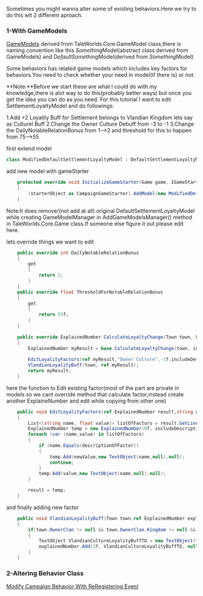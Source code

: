 Sometimes you might wanna alter some of existing behaviors.Here we try to do this wit 2 different aproach.
### 1-With GameModels
[GameModels](../_csharp-api/core/gamemodel.md) derived from TaleWorlds.Core.GameModel class,there is naming convention like this  *Something*Model(abstract class derived from GameModels)  and *DefaultSomething*Model(derived from *Something*Model)

Some behaviors has related game models which includes key factors for behaviors.You need to check whether your need in model(if there is) or not.

**Note:**Before we start these are what I could do with my knowledge,there is alot way to do this(probably better ways) but once you get the idea you can do as you need.
For this tutorial I want to edit SettlementLoyaltyModel and do followings:

1.Add +2 Loyality Buff for Settlement belongs to Vlandian Kingdom lets say as Culturel Buff
2.Change the Owner Culture Debuff from -3 to -1
3.Change the DailyNotableRelationBonus from 1-->2 and threshold for this to happen from 75-->55

first extend model 
```csharp
class ModifiedDefaultSettlementLoyaltyModel : DefaultSettlementLoyaltyModel
```

add new model with gameStarter
```csharp
	protected override void InitializeGameStarter(Game game, IGameStarter starterObject)
    {       
        (starterObject as CampaignGameStarter).AddModel(new ModifiedDefaultSettlementLoyaltyModel());
    }
```
Note:It does remove/(not add at all) original DefaultSettlementLoyaltyModel while creating GameModelManager in AddGameModelsManager() method in TaleWorlds.Core.Game class.If someone else figure it out please edit here.

lets override things we want to edit

```csharp
	public override int DailyNotableRelationBonus
    {
		get
		{
			return 2;
		}
    }
	public override float ThresholdForNotableRelationBonus
    {
        get
        {
            return 55f;
        }
    }
	
	public override ExplainedNumber CalculateLoyaltyChange(Town town, bool includeDescriptions = false)
    {
        ExplainedNumber myResult = base.CalculateLoyaltyChange(town, includeDescriptions);
               
        EditLoyalityFactors(ref myResult,"Owner Culture",-1f,includeDescriptions);
        VlandianLoyalityBuff(town, ref myResult);
        return myResult;
    }	
```
here the function to Edit existing factor(most of the part are private in models so we cant override method that calculate factor,instead create another ExplaineNumber and edit while copying from other one)
```csharp
	public void EditLoyalityFactors(ref ExplainedNumber result,string descriptionOfFactor,float newValue,bool includeDescriptions)
    {
        List<(string name, float value)> listOfFactors = result.GetLines();
        ExplainedNumber temp = new ExplainedNumber(0f, includeDescriptions, null);
        foreach (var (name,value) in listOfFactors)
        {
            if (name.Equals(descriptionOfFactor))
            {
                temp.Add(newValue,new TextObject(name,null),null);
                continue;
            }
            temp.Add(value,new TextObject(name,null),null);
        }

        result = temp;
    }
```
and finally adding new factor
```csharp
	public void VlandianLoyalityBuff(Town town,ref ExplainedNumber explainedNumber)
    {
		if(town.OwnerClan != null && town.OwnerClan.Kingdom != null && town.OwnerClan.Kingdom.Name.ToString().Equals("Vlandia"))
        {
			TextObject VlandianCultureLoyalityBuffTO = new TextObject("Vlandian culture buff", null);
            explainedNumber.Add(2f, VlandianCultureLoyalityBuffTO, null);
        }
    }
```
### 2-Altering Behavior Class
[Modify Campaign Behavior With ReRegistering Event](./altering_existing_behavior_via_reregistering_events.md)